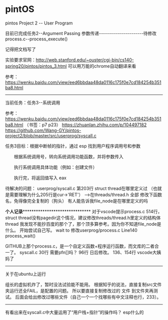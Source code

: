 # pintOS

pintos Project 2 -- User Program

目前已完成任务2--Argument Passing 参数传递----------------------待修改process.c--process_execute()

记得把文档写了

实验要求官网：http://web.stanford.edu/~ouster/cgi-bin/cs140-spring20/pintos/pintos_3.html
可以用万能的chrome自动翻译来看

参考：https://wenku.baidu.com/view/eed6bbdaa48da0116c175f0e7cd184254b351ba8.html

----------------------------------------------------------------------------------------------------
当前任务：任务3--系统调用

参考：https://wenku.baidu.com/view/eed6bbdaa48da0116c175f0e7cd184254b351ba8.html
（书签：p7 p23）
https://zhuanlan.zhihu.com/p/104497182
https://github.com/Wang-GY/pintos-project2/blob/master/src/userprog/syscall.c


任务3目标：根据中断帧的指针，通过 esp 找到用户程序调用号和参数

　　根据系统调用号，转向系统调用功能函数，并将参数传入

　　执行系统调用具体功能（例如：创建文件）

　　执行完，将返回值写入 eax

待解决的问题：
userprog/syscall.c 第203行 struct thread在哪里定义过 （也就是需要理解为什么205行是cur->'RET'）  ——>在threads/thread.h
                   全部 修改下函数名，免得像完全复制的（狗头）
有人能告诉我file_node是在哪里定义的吗

************************个人记录*******************************************************
对于vscode提示process.c 514行，struct thread没有pagedir这个情况，建议修改threads/thread.h里定义的结构体thread
我发现不能抄百度的那个了，那个顶多算参考。因为你不知道file_node是什么。
开始尝试自己写。
wait to 修改userprog/process.c Line140 process_wait()

GITHUB上那个process.c，是一个自定义函数+程序运行函数，而文库的二者合一了。
syscall.c 30行 需要pfn[]吗？
96行 日后修改。
136、154行 vscode大姨妈了
                   
-----------------------------------------------------------------------------------------------------
关于在ubuntu上运行

组长的虚拟机炸了，暂时没法试验能不能用。
根据知乎的说法，直接复制src文件夹运行还全FAIL，是配置的问题。
所以要直接复制修改过的 文件 到文件夹再测试。
后面会给出修改过哪些文件（自己一个一个找哪些有中文注释也行，233）。

--------------------------------------------------------------------------------------------------
有看出来在syscall.c中大量运用了“用户栈+指针”的操作吗？
esp什么的
